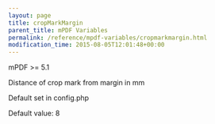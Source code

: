 ```yaml
---
layout: page
title: cropMarkMargin
parent_title: mPDF Variables
permalink: /reference/mpdf-variables/cropmarkmargin.html
modification_time: 2015-08-05T12:01:48+00:00
---
```


mPDF >= 5.1

Distance of crop mark from margin in mm

Default set in config.php

Default value: 8

